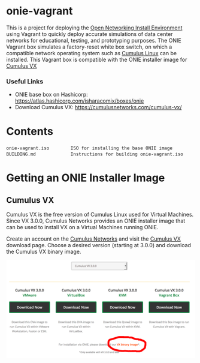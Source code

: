 onie-vagrant
============
This is a project for deploying the [Open Networking Install Environment](http://onie.org)
using Vagrant to quickly deploy accurate simulations of data center networks
for educational, testing, and prototyping purposes. The ONIE Vagrant box
simulates a factory-reset white box switch, on which a compatible network
operating system such as [Cumulus Linux](http://cumulusnetworks.com) can be
installed. This Vagrant box is compatible with the ONIE installer image for
[Cumulus VX](https://cumulusnetworks.com/cumulus-vx/)

### Useful Links
 * ONIE base box on Hashicorp: https://atlas.hashicorp.com/isharacomix/boxes/onie
 * Download Cumulus VX: https://cumulusnetworks.com/cumulus-vx/




Contents
========
    onie-vagrant.iso        ISO for installing the base ONIE image
    BUILDING.md             Instructions for building onie-vagrant.iso



Getting an ONIE Installer Image
===============================

## Cumulus VX
Cumulus VX is the free version of Cumulus Linux used for Virtual Machines.
Since VX 3.0.0, Cumulus Networks provides an ONIE installer image that can
be used to install VX on a Virtual Machines running ONIE.

Create an account on the [Cumulus Networks](http://cumulusnetworks.com) and
visit the [Cumulus VX](https://cumulusnetworks.com/cumulus-vx/) download page.
Choose a desired version (starting at 3.0.0) and download the Cumulus VX
binary image.

![](onie-vx.png)
